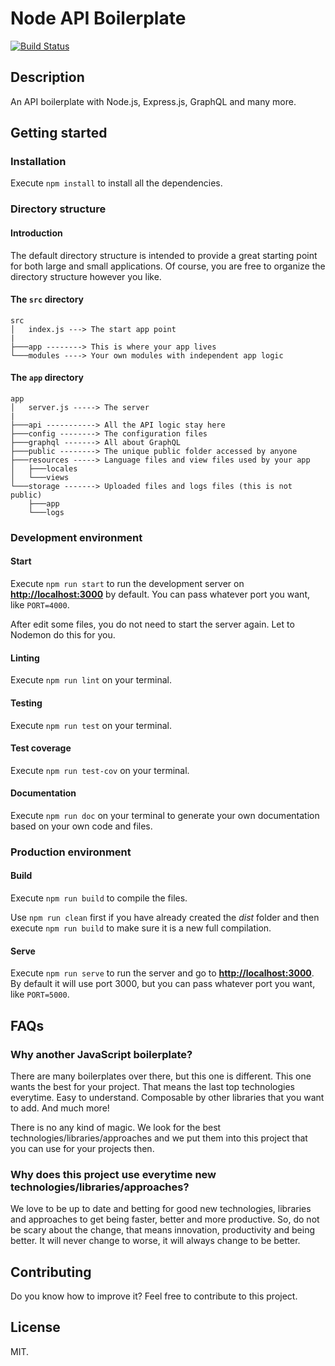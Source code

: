# Node API Boilerplate

[![Build Status](https://travis-ci.org/jferrettiboke/node-api-boilerplate.svg?branch=master)](https://travis-ci.org/jferrettiboke/node-api-boilerplate)

## Description

An API boilerplate with Node.js, Express.js, GraphQL and many more.

## Getting started

### Installation

Execute `npm install` to install all the dependencies.

### Directory structure

#### Introduction

The default directory structure is intended to provide a great starting point for both large and small applications. Of course, you are free to organize the directory structure however you like.

#### The `src` directory

```
src
│   index.js ---> The start app point
|
├───app --------> This is where your app lives
└───modules ----> Your own modules with independent app logic
```

#### The `app` directory

```
app
│   server.js -----> The server
|
├───api -----------> All the API logic stay here
├───config --------> The configuration files
├───graphql -------> All about GraphQL
├───public --------> The unique public folder accessed by anyone
├───resources -----> Language files and view files used by your app
│   ├───locales
│   └───views
└───storage -------> Uploaded files and logs files (this is not public)
    ├───app
    └───logs
```

### Development environment

#### Start

Execute `npm run start` to run the development server on **[http://localhost:3000](http://localhost:3000)** by default. You can pass whatever port you want, like `PORT=4000`.

After edit some files, you do not need to start the server again. Let to Nodemon do this for you.

#### Linting

Execute `npm run lint` on your terminal.

#### Testing

Execute `npm run test` on your terminal.

#### Test coverage

Execute `npm run test-cov` on your terminal.

#### Documentation

Execute `npm run doc` on your terminal to generate your own documentation based on your own code and files.

### Production environment

#### Build

Execute `npm run build` to compile the files.

Use `npm run clean` first if you have already created the *dist* folder and then execute `npm run build` to make sure it is a new full compilation.

#### Serve

Execute `npm run serve` to run the server and go to **[http://localhost:3000](http://localhost:3000)**. By default it will use port 3000, but you can pass whatever port you want, like `PORT=5000`.

## FAQs

### Why another JavaScript boilerplate?

There are many boilerplates over there, but this one is different. This one wants the best for your project. That means the last top technologies everytime. Easy to understand. Composable by other libraries that you want to add. And much more!

There is no any kind of magic. We look for the best technologies/libraries/approaches and we put them into this project that you can use for your projects then.

### Why does this project use everytime new technologies/libraries/approaches?

We love to be up to date and betting for good new technologies, libraries and approaches to get being faster, better and more productive. So, do not be scary about the change, that means innovation, productivity and being better. It will never change to worse, it will always change to be better.

## Contributing

Do you know how to improve it? Feel free to contribute to this project.

## License

MIT.
